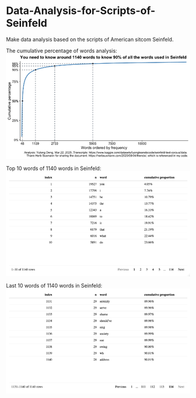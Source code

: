 # Data-Analysis-for-Scripts-of-Seinfeld
Make data analysis based on the scripts of American sitcom Seinfeld.

The cumulative percentage of words analysis:
![The cumulative percentage of words analysis](cumulative_percentage_of_words.png)

Top 10 words of 1140 words in Seinfeld:
![Top 10 words in Seinfeld](top_10_of_1140_words.png)

Last 10 words of 1140 words in Seinfeld:
![Top 10 words in Seinfeld](last_10_of_1140_words.png)
